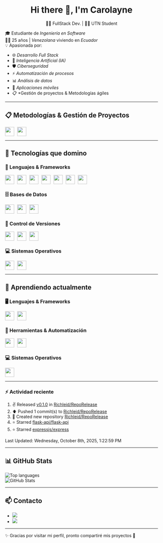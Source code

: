## <h1 align='center'>Hi there  👋, I'm Carolayne
<p align='center'>👨‍💻 FullStack Dev. | 👨‍🚀 UTN Student</p>

🎓 Estudiante de *Ingeniería en Software*  
👩‍💻 25 años | *Venezolana* viviendo en *Ecuador*  
💡 Apasionada por:  
- 🌐 *Desarrollo Full Stack*  
- 🤖 *Inteligencia Artificial (IA)*  
- 🛡️ *Ciberseguridad*  
- ⚡ *Automatización de procesos*  
- 📊 *Análisis de datos*  
- 📱 *Aplicaciones móviles*
- 📋 *Gestión de proyectos & Metodologías ágiles

---
## 📋 Metodologías & Gestión de Proyectos

<div style="display: flex; flex-wrap: wrap; gap: 10px;">
  <img style='height: 30px;' src="https://img.shields.io/badge/Scrum-000000?style=for-the-badge&logo=scrum&logoColor=white" />
  <img style='height: 30px;' src="https://img.shields.io/badge/Jira-0052CC?style=for-the-badge&logo=jira&logoColor=white" />
</div>

---
## 🚀 Tecnologías que domino
<h3>🚀 Lenguajes & Frameworks</h3>
<div style="display: flex; flex-wrap: wrap; gap: 10px;">

  <img style='height: 30px;' src="https://img.shields.io/badge/Java-007396?style=for-the-badge&logo=java&logoColor=white" />
  <img style='height: 30px;' src="https://img.shields.io/badge/PrimeFaces-233E70?style=for-the-badge&logo=java&logoColor=white" />
  <img style='height: 30px;' src="https://img.shields.io/badge/JavaScript-F7DF1E?style=for-the-badge&logo=javascript&logoColor=black" />
  <img style='height: 30px;' src="https://img.shields.io/badge/Tailwind_CSS-06B6D4?style=for-the-badge&logo=tailwindcss&logoColor=white" />
  <img style='height: 30px;' src="https://img.shields.io/badge/React-20232A?style=for-the-badge&logo=react&logoColor=61DAFB" />
  <img style='height: 30px;' src="https://img.shields.io/badge/C%23-239120?style=for-the-badge&logo=c-sharp&logoColor=white" />
  <img style='height: 30px;' src="https://img.shields.io/badge/.NET-512BD4?style=for-the-badge&logo=dotnet&logoColor=white" />

</div>
<!-- Bases de datos -->
<h3>🗄️ Bases de Datos</h3>
<div style="display: flex; flex-wrap: wrap; gap: 10px;">
  <img style='height: 30px;' src="https://img.shields.io/badge/SQL-336791?style=for-the-badge&logo=database&logoColor=white" />
  <img style='height: 30px;' src="https://img.shields.io/badge/Oracle-F80000?style=for-the-badge&logo=oracle&logoColor=white" />
  <img style='height: 30px;' src="https://img.shields.io/badge/PostgreSQL-316192?style=for-the-badge&logo=postgresql&logoColor=white" />
</div>
<!-- Control de Versiones -->
<h3>🔧 Control de Versiones</h3>
<div style="display: flex; flex-wrap: wrap; gap: 10px;">
  <img style='height: 30px;' src="https://img.shields.io/badge/Git-F05032?style=for-the-badge&logo=git&logoColor=white" />
  <img style='height: 30px;' src="https://img.shields.io/badge/GitHub-181717?style=for-the-badge&logo=github&logoColor=white" />
  <img style='height: 30px;' src="https://img.shields.io/badge/GitLab-FCA121?style=for-the-badge&logo=gitlab&logoColor=white" />
</div>

<!-- Sistemas Operativos -->
<h3>💻 Sistemas Operativos</h3>
<div style="display: flex; flex-wrap: wrap; gap: 10px;">
  <img style='height: 30px;' src="https://img.shields.io/badge/Linux-FCC624?style=for-the-badge&logo=linux&logoColor=black" />
  <img style='height: 30px;' src="https://img.shields.io/badge/Windows-0078D6?style=for-the-badge&logo=windows&logoColor=white" />
</div>

---
## 🌱 Aprendiendo actualmente

<h3>🖥️ Lenguajes & Frameworks</h3>
<div style="display: flex; flex-wrap: wrap; gap: 10px;">
  <img style='height: 30px;' src="https://img.shields.io/badge/Python-3776AB?style=for-the-badge&logo=python&logoColor=white" />
  <img style='height: 30px;' src="https://img.shields.io/badge/Flutter-02569B?style=for-the-badge&logo=flutter&logoColor=white" />
</div>

<h3>🐳 Herramientas & Automatización</h3>
<div style="display: flex; flex-wrap: wrap; gap: 10px;">
  <img style='height: 30px;' src="https://img.shields.io/badge/Docker-2496ED?style=for-the-badge&logo=docker&logoColor=white" />
  <img style='height: 30px;' src="https://img.shields.io/badge/n8n-FF6D28?style=for-the-badge&logo=n8n&logoColor=white" />
</div>

<h3>💻 Sistemas Operativos</h3>
<div style="display: flex; flex-wrap: wrap; gap: 10px;">
  <img style='height: 30px;' src="https://img.shields.io/badge/Kali_Linux-557C94?style=for-the-badge&logo=kali-linux&logoColor=white" />
</div>

---
### :zap: Actividad reciente
<!--RECENT_ACTIVITY:start-->
1. ✌️ Released [v0.1.0](https://github.com/Richleid/RepoRelease/releases/tag/v0.1.0) in [Richleid/RepoRelease](https://github.com/Richleid/RepoRelease)<br>
2. ⬆️ Pushed 1 commit(s) to [Richleid/RepoRelease](https://github.com/Richleid/RepoRelease)<br>
3. 📔 Created new repository [Richleid/RepoRelease](https://github.com/Richleid/RepoRelease)<br>
4. ⭐ Starred [flask-api/flask-api](https://github.com/flask-api/flask-api)<br>
5. ⭐ Starred [expressjs/express](https://github.com/expressjs/express)<br>
<!--RECENT_ACTIVITY:end-->
<!--RECENT_ACTIVITY:last_update-->
Last Updated: Wednesday, October 8th, 2025, 1:22:59 PM
<!--RECENT_ACTIVITY:last_update_end-->
---

## 📊 GitHub Stats
![Top languages](https://github-readme-stats.vercel.app/api/top-langs/?username=Richleid&layout=compact&theme=radical)  
![GitHub Stats](https://github-readme-stats.vercel.app/api?username=Richleid&show_icons=true&hide_border=true&theme=radical)

---

## 📫 Contacto

<ul align="left">
  <li>
    <a href="mailto:richleidmejia@gmail.com" target="_blank">
      <img src="https://img.shields.io/badge/Gmail-D14836?style=for-the-badge&logo=gmail&logoColor=white" />
    </a>
  </li>
  <li>
    <a href="http://linkedin.com/in/crmejiae" target="_blank">
      <img src="https://img.shields.io/badge/LinkedIn-0077B5?style=for-the-badge&logo=linkedin&logoColor=white" />
    </a>
  </li>
</ul>

---

✨ Gracias por visitar mi perfil, pronto compartiré mis proyectos 🚀
